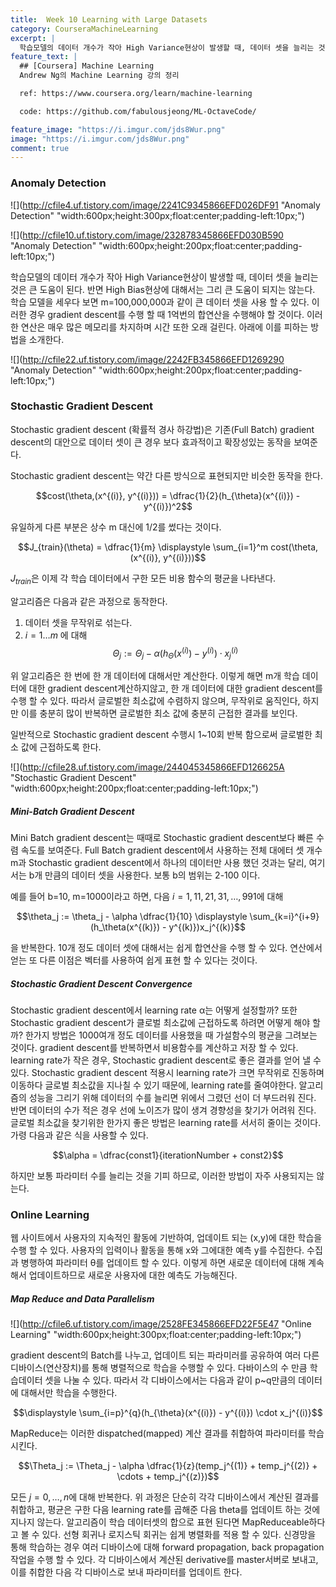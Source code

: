 ```yaml
---
title:  Week 10 Learning with Large Datasets
category: CourseraMachineLearning
excerpt: |
  학습모델의 데이터 개수가 작아 High Variance현상이 발생할 때, 데이터 셋을 늘리는 것은 큰 도움이 된다. 반면 High Bias현상에 대해서는 그리 큰 도움이 되지는 않는다.
feature_text: |
  ## [Coursera] Machine Learning
  Andrew Ng의 Machine Learning 강의 정리

  ref: https://www.coursera.org/learn/machine-learning

  code: https://github.com/fabulousjeong/ML-OctaveCode/

feature_image: "https://i.imgur.com/jds8Wur.png"
image: "https://i.imgur.com/jds8Wur.png"
comment: true
---
```


### Anomaly Detection


![](http://cfile4.uf.tistory.com/image/2241C9345866EFD026DF91 "Anomaly Detection" "width:600px;height:300px;float:center;padding-left:10px;")

![](http://cfile10.uf.tistory.com/image/232878345866EFD030B590 "Anomaly Detection" "width:600px;height:200px;float:center;padding-left:10px;")

학습모델의 데이터 개수가 작아 High Variance현상이 발생할 때, 데이터 셋을 늘리는 것은 큰 도움이 된다. 반면 High Bias현상에 대해서는 그리 큰 도움이 되지는 않는다.
학습 모델을 세우다 보면 m=100,000,000과 같이 큰 데이터 셋을 사용 할 수 있다. 이러한 경우 gradient descent를 수행 할 때 1억번의 합연산을 수행해야 할 것이다. 이러한 연산은 매우 많은 메모리를 차지하며 시간 또한 오래 걸린다. 아래에 이를 피하는 방법을 소개한다.

![](http://cfile22.uf.tistory.com/image/2242FB345866EFD1269290 "Anomaly Detection" "width:600px;height:200px;float:center;padding-left:10px;")

### Stochastic Gradient Descent       

Stochastic gradient descent (확률적 경사 하강법)은 기존(Full Batch) gradient descent의 대안으로 데이터 셋이 큰 경우 보다 효과적이고 확장성있는 동작을 보여준다.

Stochastic gradient descent는 약간 다른 방식으로 표현되지만 비슷한 동작을 한다.

$$cost(\theta,(x^{(i)}, y^{(i)})) = \dfrac{1}{2}(h_{\theta}(x^{(i)}) - y^{(i)})^2$$

유일하게 다른 부분은 상수 m 대신에 1/2를 썼다는 것이다.

$$J_{train}(\theta) = \dfrac{1}{m} \displaystyle \sum_{i=1}^m cost(\theta, (x^{(i)}, y^{(i)}))$$

$J_{train}$은 이제 각 학습 데이터에서 구한 모든 비용 함수의 평균을 나타낸다.

알고리즘은 다음과 같은 과정으로 동작한다.

1. 데이터 셋을 무작위로 섞는다.
2. $i = 1\dots m$ 에 대해
$$\Theta_j := \Theta_j - \alpha (h_{\Theta}(x^{(i)}) - y^{(i)}) \cdot x^{(i)}_j$$

위 알고리즘은 한 번에 한 개 데이터에 대해서만 계산한다. 이렇게 해면 m개 학습 데이터에 대한 gradient descent계산하지않고, 한 개 데이터에 대한 gradient descent를 수행 할 수 있다. 따라서 글로벌한 최소값에 수렴하지 않으며, 무작위로 움직인다, 하지만 이를 충분히 많이 반복하면 글로벌한 최소 값에 충분히 근접한 결과를 보인다.

일반적으로 Stochastic gradient descent 수행시 1~10회 반복 함으로써 글로벌한 최소 값에 근접하도록 한다.

![](http://cfile28.uf.tistory.com/image/244045345866EFD126625A "Stochastic Gradient Descent" "width:600px;height:200px;float:center;padding-left:10px;")

##### Mini-Batch Gradient Descent

Mini Batch gradient descent는 때때로 Stochastic gradient descent보다 빠른 수렴 속도를 보여준다. Full Batch gradient descent에서 사용하는 전체 대에터 셋 개수 m과 Stochastic gradient descent에서 하나의 데이터만 사용 했던 것과는 달리, 여기서는 b개 만큼의 데이터 셋을 사용한다. 보통 b의 범위는 2-100 이다.

예를 들어 b=10, m=1000이라고 하면,
다음 $i = 1,11,21,31,\dots,991$에 대해

$$\theta_j := \theta_j - \alpha \dfrac{1}{10} \displaystyle \sum_{k=i}^{i+9} (h_\theta(x^{(k)}) - y^{(k)})x_j^{(k)}$$

을 반복한다. 10개 정도 데이터 셋에 대해서는 쉽게 합연산을 수행 할 수 있다. 연산에서 얻는 또 다른 이점은 벡터를 사용하여 쉽게 표현 할 수 있다는 것이다.

##### Stochastic Gradient Descent Convergence

Stochastic gradient descent에서 learning rate α는 어떻게 설정할까?  또한 Stochastic gradient descent가 클로벌 최소값에 근접하도록 하려면 어떻게 해야 할까?
한가지 방법은 1000여개 정도 데이터를 사용했을 때 가설함수의 평균을 그려보는 것이다. gradient descent를 반복하면서 비용함수를 계산하고 저장 할 수 있다.  learning rate가 작은 경우, Stochastic gradient descent로 좋은 결과를 얻어 낼 수 있다.
Stochastic gradient descent 적용시 learning rate가 크면 무작위로 진동하며 이동하다 글로벌 최소값을 지나칠 수 있기 때문에, learning rate를 줄여야한다. 알고리즘의 성능을 그리기 위해 데이터의 수를 늘리면 위에서 그렸던 선이 더 부드러워 진다. 반면 데이터의 수가 적은 경우 선에 노이즈가 많이 생겨 경향성을 찾기가 어려워 진다.
글로벌 최소값을 찾기위한 한가지 좋은 방법은 learning rate를 서서히 줄이는 것이다. 가령 다음과 같은 식을 사용할 수 있다.

$$\alpha = \dfrac{const1}{iterationNumber + const2}$$

하지만 보통 파라미터 수를 늘리는 것을 기피 하므로, 이러한 방법이 자주 사용되지는 않는다.  

### Online Learning

웹 사이트에서 사용자의 지속적인 활동에 기반하여, 업데이트 되는 (x,y)에 대한 학습을 수행 할 수 있다. 사용자의 입력이나 활동을 통해 x와 그에대한 예측 y를 수집한다.
수집과 병행하여 파라미터 θ를 업데이트 할 수 있다. 이렇게 하면 새로운 데이터에 대해 계속해서 업데이트하므로 새로운 사용자에 대한 예측도 가능해진다.

##### Map Reduce and Data Parallelism

![](http://cfile6.uf.tistory.com/image/2528FE345866EFD22F5E47 "Online Learning" "width:600px;height:300px;float:center;padding-left:10px;")

gradient descent의 Batch를 나누고, 업데이트 되는 파라미러를 공유하여 여러 다른 디바이스(연산장치)를 통해 병렬적으로 학습을 수행할 수 있다.
다바이스의 수 만큼 학습데이터 셋을 나눌 수 있다. 따라서 각 디바이스에서는 다음과 같이 p~q만큼의 데이터에 대해서만 학습을 수행한다.

$$\displaystyle \sum_{i=p}^{q}(h_{\theta}(x^{(i)}) - y^{(i)}) \cdot x_j^{(i)}$$

MapReduce는 이러한 dispatched(mapped) 계산 결과를 취합하여 파라미터를 학습 시킨다.    

$$\Theta_j := \Theta_j - \alpha \dfrac{1}{z}(temp_j^{(1)} + temp_j^{(2)} + \cdots + temp_j^{(z)})$$

모든 $j = 0, \dots, n$에 대해 반복한다.
위 과정은 단순히 각각 디바이스에서 계산된 결과를 취합하고, 평균은 구한 다음 learning rate를 곱해준 다음 theta를 업데이트 하는 것에 지나지 않는다.
알고리즘이 학습 데이터셋의 합으로 표현 된다면 MapReduceable하다고 볼 수 있다. 선형 회귀나 로지스틱 회귀는 쉽게 병렬화를 적용 할 수 있다.
신경망을 통해 학습하는 경우 여러 디바이스에 대해 forward propagation, back propagation 작업을 수행 할 수 있다. 각 디바이스에서 계산된 derivative를 master서버로 보내고, 이를 취합한 다음 각 디바이스로 보내 파라미터를 업데이트 한다.    
